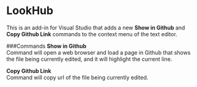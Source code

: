 LookHub
=======

This is an add-in for Visual Studio that adds a new **Show in Github** and **Copy Github Link** commands to the context menu of the text editor.

###Commands
**Show in Github**  
Command will open a web browser and load a page in Github that shows the file being currently edited, and it will highlight the current line.

**Copy Github Link**  
Command will copy url of the file being currently edited.
